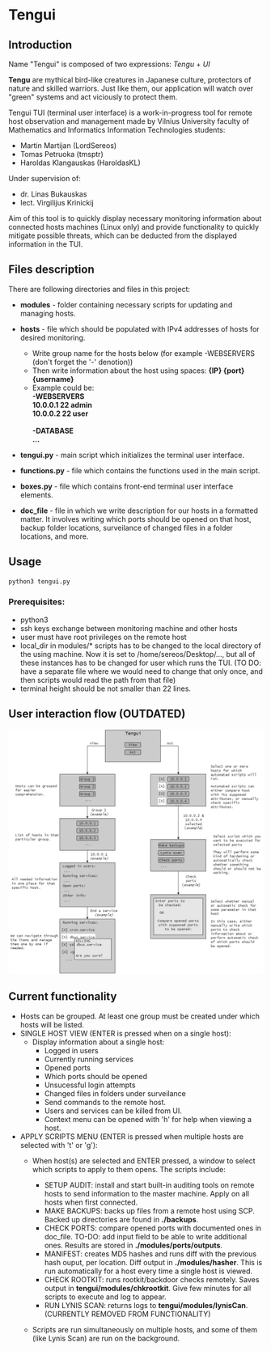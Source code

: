 # Tengui

## Introduction

Name "Tengui" is composed of two expressions: *Tengu* + *UI* 

**Tengu** are mythical bird-like creatures in Japanese culture, protectors of nature and skilled warriors. Just like them, our application will watch over "green" systems and act viciously to protect them.

Tengui TUI (terminal user interface) is a work-in-progress tool for remote host observation and management made by Vilnius University faculty of Mathematics and Informatics Information Technologies students:

- Martin Martijan (LordSereos)
- Tomas Petruoka (tmsptr)
- Haroldas Klangauskas (HaroldasKL)

Under supervision of:

- dr. Linas Bukauskas
- lect. Virgilijus Krinickij

Aim of this tool is to quickly display necessary monitoring information about connected hosts machines (Linux only) and provide functionality to quickly mitigate possible threats, which can be deducted from the displayed information in the TUI.

## Files description
There are following directories and files in this project:

- **modules** - folder containing necessary scripts for updating and managing hosts.
- **hosts** - file which should be populated with IPv4 addresses of hosts for desired monitoring.
    - Write group name for the hosts below (for example -WEBSERVERS (don't forget the '-' denotion))
  	- Then write information about the host using spaces:
  	  **{IP} {port} {username}**
  	- Example could be:  \
        **-WEBSERVERS** \
        **10.0.0.1 22 admin** \
        **10.0.0.2 22 user** \
  	    \
  	    **-DATABASE** \
  	    **...**
  	    
- **tengui.py** - main script which initializes the terminal user interface.
- **functions.py** - file which contains the functions used in the main script.
- **boxes.py** - file which contains front-end terminal user interface elements.
- **doc_file** - file in which we write description for our hosts in a formatted matter. It involves writing which ports should be opened on that host, backup folder locations, surveilance of changed files in a folder locations, and more.

## Usage
```bash
python3 tengui.py
```
### Prerequisites:
- python3
- ssh keys exchange between monitoring machine and other hosts
- user must have root privileges on the remote host
- local_dir in modules/* scripts has to be changed to the local directory of the using machine. Now it is set to /home/sereos/Desktop/..., but all of these instances has to be changed for user which runs the TUI. (TO DO: have a separate file where we would need to change that only once, and then scripts would read the path from that file)
- terminal height should be not smaller than 22 lines.

## User interaction flow (OUTDATED)
![Alt Text](utils/Flowchart.jpg)


## Current functionality

- Hosts can be grouped. At least one group must be created under which hosts will be listed.
- SINGLE HOST VIEW (ENTER is pressed when on a single host):
    - Display information about a single host:
        - Logged in users
        - Currently running services
        - Opened ports
        - Which ports should be opened
        - Unsucessful login attempts
        - Changed files in folders under surveilance
        - Send commands to the remote host.
      - Users and services can be killed from UI.
      - Context menu can be opened with 'h' for help when viewing a host.
- APPLY SCRIPTS MENU (ENTER is pressed when multiple hosts are selected with 't' or 'g'):
  - When host(s) are selected and ENTER pressed, a window to select which scripts to apply to them opens. The scripts include:
    - SETUP AUDIT: install and start built-in auditing tools on remote hosts to send information to the master machine. Apply on all hosts when first connected.
    - MAKE BACKUPS: backs up files from a remote host using SCP. Backed up directories are found in **./backups**.
    - CHECK PORTS: compare opened ports with documented ones in doc_file. TO-DO: add input field to be able to write additional ones. Results are stored in **./modules/ports/outputs**.
    - MANIFEST: creates MD5 hashes and runs diff with the previous hash ouput, per location. Diff output in **./modules/hasher**. This is run automatically for a host every time a single host is viewed.
    - CHECK ROOTKIT: runs rootkit/backdoor checks remotely. Saves output in **tengui/modules/chkrootkit**. Give few minutes for all scripts to execute and log to appear.
    - RUN LYNIS SCAN: returns logs to **tengui/modules/lynisCan**. (CURRENTLY REMOVED FROM FUNCTIONALITY)
      
  - Scripts are run simultaneously on multiple hosts, and some of them (like Lynis Scan) are run on the background.


